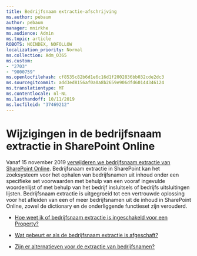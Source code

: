 ```yaml
---
title: Bedrijfsnaam extractie-afschrijving
ms.author: pebaum
author: pebaum
manager: mnirkhe
ms.audience: Admin
ms.topic: article
ROBOTS: NOINDEX, NOFOLLOW
localization_priority: Normal
ms.collection: Adm_O365
ms.custom:
- "2703"
- "9000759"
ms.openlocfilehash: cf8535c82b6d1e6c16d1f2002836bb032cde2dc3
ms.sourcegitcommit: add3ed8156af0a0a8b2659e906dfd60144346124
ms.translationtype: MT
ms.contentlocale: nl-NL
ms.lasthandoff: 10/11/2019
ms.locfileid: "37469212"
---
```

# <a name="changes-to-company-name-extraction-in-sharepoint-online"></a>Wijzigingen in de bedrijfsnaam extractie in SharePoint Online

Vanaf 15 november 2019 [verwijderen we bedrijfsnaam extractie van SharePoint Online](https://docs.microsoft.com/sharepoint/changes-to-company-name-extraction-in-sharepoint-online). Bedrijfsnaam extractie in SharePoint kan het zoeksysteem voor het ophalen van bedrijfsnamen uit inhoud onder een specifieke set voorwaarden met behulp van een vooraf ingevulde woordenlijst of met behulp van het bedrijf insluitsels of bedrijfs uitsluitingen lijsten. Bedrijfsnaam extractie is uitgegroeid tot een vertrouwde oplossing voor het afleiden van een of meer bedrijfsnamen uit de inhoud in SharePoint Online, zowel de dictionary en de onderliggende functieset zijn verouderd.

- [Hoe weet ik of bedrijfsnaam extractie is ingeschakeld voor een Property?](https://docs.microsoft.com/sharepoint/changes-to-company-name-extraction-in-sharepoint-online#how-do-i-know-if-company-name-extraction-is-enabled-for-a-property)

- [Wat gebeurt er als de bedrijfsnaam extractie is afgeschaft?](https://docs.microsoft.com/sharepoint/changes-to-company-name-extraction-in-sharepoint-online#what-happens-when-company-name-extraction-is-deprecated) 

- [Zijn er alternatieven voor de extractie van bedrijfsnamen?](https://docs.microsoft.com/sharepoint/changes-to-company-name-extraction-in-sharepoint-online#are-there-alternatives-to-company-name-extraction) 
